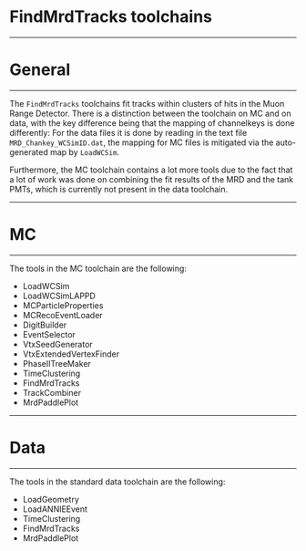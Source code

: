 # FindMrdTracks toolchains

***********************
# General
**********************

The `FindMrdTracks` toolchains fit tracks within clusters of hits in the Muon Range Detector. There is a distinction between the toolchain on MC and on data, with the key difference being that the mapping of channelkeys is done differently: For the data files it is done by reading in the text file `MRD_Chankey_WCSimID.dat`, the mapping for MC files is mitigated via the auto-generated map by `LoadWCSim`.

Furthermore, the MC toolchain contains a lot more tools due to the fact that a lot of work was done on combining the fit results of the MRD and the tank PMTs, which is currently not present in the data toolchain.

************************
# MC
************************

The tools in the MC toolchain are the following:

* LoadWCSim
* LoadWCSimLAPPD
* MCParticleProperties
* MCRecoEventLoader
* DigitBuilder
* EventSelector
* VtxSeedGenerator
* VtxExtendedVertexFinder
* PhaseIITreeMaker
* TimeClustering
* FindMrdTracks
* TrackCombiner
* MrdPaddlePlot

************************
# Data
************************

The tools in the standard data toolchain are the following:

* LoadGeometry
* LoadANNIEEvent
* TimeClustering
* FindMrdTracks
* MrdPaddlePlot
